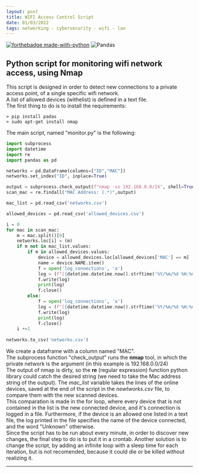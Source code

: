 ```yaml
---
layout: post
title: WIFI Access Control Script
date: 01/03/2022
tags: networking - cybersecurity - wifi - lan
---
```


[![forthebadge made-with-python](http://ForTheBadge.com/images/badges/made-with-python.svg)](https://www.python.org/)
![Pandas](https://img.shields.io/badge/pandas-%23150458.svg?style=for-the-badge&logo=pandas&logoColor=white)

## Python script for monitoring wifi network access, using Nmap

This script is designed in order to detect new connections to a private access point, of a single specific wifi network.\
A list of allowed devices (withelist) is defined in a text file.\
The first thing to do is to install the requirements:

```
> pip install padas
> sudo apt-get install nmap
```

The main script, named "monitor.py" is the following:

```python
import subprocess
import datetime
import re
import pandas as pd

networks = pd.DataFrame(columns=["ID","MAC"])
networks.set_index("ID", inplace=True)

output = subprocess.check_output(f"nmap -sn 192.168.0.0/24", shell=True).decode()
scan_mac = re.findall("MAC Address: (.*)",output)

mac_list = pd.read_csv('networks.csv')

allowed_devices = pd.read_csv('allowed_devices.csv')

i = 0
for mac in scan_mac:
	m = mac.split()[0]
	networks.loc[i] = (m)
	if m not in mac_list.values:
		if m in allowed_devices.values:
			device = allowed_devices.loc[allowed_devices['MAC'] == m]
			name = device.NAME.item()
			f = open('log_connections', 'a')
			log = (f"[{datetime.datetime.now().strftime('%Y/%m/%d %H:%m:%S')}] {name} is connected\n")
			f.write(log)
			print(log)
			f.close()
		else:			
			f = open('log_connections', 'a')
			log = (f"[{datetime.datetime.now().strftime('%Y/%m/%d %H:%m:%S')}] Unknow device connected: {m}")
			f.write(log)
			print(log)
			f.close()
	i +=1
  
networks.to_csv('networks.csv')

```

We create a dataframe with a column named "MAC".\
The subprocess function "check_output" runs the **nmap** tool, in which the private network is the argument (in this example is 192.168.0.0/24)\
The output of nmap is dirty, so the **re** (regular expression) function python library could catch the desired string (we need to take the Mac address string of the output).
The _mac_list_ variable takes the lines of the online devices, saved at the end of the script in the _newtworks.csv_ file, to compare them with the new scanned devices.\
This comparation is made in the for loop, where every device that is not contained in the list is the new connected device, and it's connection is logged in a file. Furthermore, if the device is an allowed one listed in a text file, the log printed in the file specifies the name of the device connected, and the word "Unknown" otherwise.\
Since the script has to be run about every minute, in order to discover new changes, the final step to do is to put it in a crontab. Another solution is to change the script, by adding an infinite loop with a sleep time for each iteration, but is not recomended, because it could die or be killed without realizing it.

* * *

